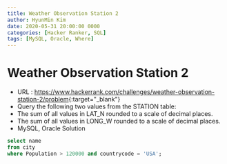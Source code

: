 ```yaml
---
title: Weather Observation Station 2
author: HyunMin Kim
date: 2020-05-31 20:00:00 0000
categories: [Hacker Ranker, SQL]
tags: [MySQL, Oracle, Where]
---
```


# Weather Observation Station 2

- URL : <https://www.hackerrank.com/challenges/weather-observation-station-2/problem>{:target="_blank"}
- Query the following two values from the STATION table:
- The sum of all values in LAT_N rounded to a scale of  decimal places.
- The sum of all values in LONG_W rounded to a scale of  decimal places.
- MySQL, Oracle Solution

```sql
select name
from city
where Population > 120000 and countrycode = 'USA';
```